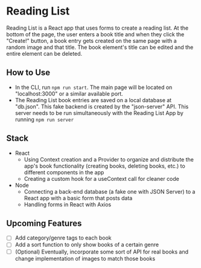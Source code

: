# Reading List
Reading List is a React app that uses forms to create a reading list. At the bottom of the page, the user enters a book title and when they click the "Create!" button, a book entry gets created on the same page with a random image and that title. The book element's title can be edited and the entire element can be deleted. 

## How to Use
* In the CLI, run `npm run start`. The main page will be located on "localhost:3000" or a similar available port.
* The Reading List book entries are saved on a local database at "db.json". This fake backend is created by the "json-server" API. This server needs to be run simultaneously with the Reading List App by running `npm run server`

## Stack
* React
  * Using Context creation and a Provider to organize and distribute the app's book functionality (creating books, deleting books, etc.) to different components in the app
  * Creating a custom hook for a useContext call for cleaner code
* Node
  * Connecting a back-end database (a fake one with JSON Server) to a React app with a basic form that posts data
  * Handling forms in React with Axios
  
## Upcoming Features
- [ ] Add category/genre tags to each book
- [ ] Add a sort function to only show books of a certain genre 
- [ ] \(Optional) Eventually, incorporate some sort of API for real books and change implementation of images to match those books

